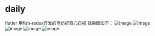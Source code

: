 # daily
flutter 用fish-redux开发的高仿好奇心日报
效果图如下：
![image](https://github.com/xfmaster/daily/blob/master/pic1.jpg)
![image](https://github.com/xfmaster/daily/blob/master/pic2.jpg)
![image](https://github.com/xfmaster/daily/blob/master/pic3.jpg)
![image](https://github.com/xfmaster/daily/blob/master/gifeditor_20191215_213257.gif)
![image](https://github.com/xfmaster/daily/blob/master/gifeditor_20191215_213432.gif)
